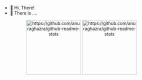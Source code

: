 - 👋 Hi, There!
- 🌱 There is ....

<div align="center"><img src="https://count.getloli.com/get/@CPuddingOwO" alt=""></div>

<div align="center">
  <img height="175px" src="https://github-readme-stats.vercel.app/api?username=CPuddingOwO"  alt="https://github.com/anuraghazra/github-readme-stats"/>
  <img height="175px" src="https://github-readme-stats.vercel.app/api/top-langs/?username=CPuddingOwO&layout=compact"  alt="https://github.com/anuraghazra/github-readme-stats"/>
</div>
